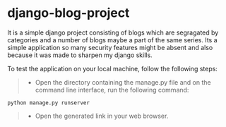 # django-blog-project
It is a simple django project consisting of blogs which are segragated by categories and a number of blogs maybe
a part of the same series.
Its a simple application so many security features might be absent and also because it was made to sharpen my django skills.

To test the application on your local machine, follow the following steps:
> - Open the directory containing the manage.py file and on the command line interface, run the following command:
```
python manage.py runserver
```
> - Open the generated link in your web browser.
